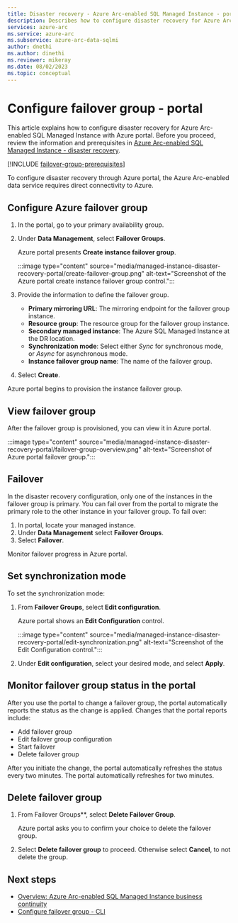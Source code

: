 ```yaml
---
title: Disaster recovery - Azure Arc-enabled SQL Managed Instance - portal
description: Describes how to configure disaster recovery for Azure Arc-enabled SQL Managed Instance in the portal
services: azure-arc
ms.service: azure-arc
ms.subservice: azure-arc-data-sqlmi
author: dnethi
ms.author: dinethi
ms.reviewer: mikeray
ms.date: 08/02/2023
ms.topic: conceptual
---
```


# Configure failover group - portal

This article explains how to configure disaster recovery for Azure Arc-enabled SQL Managed Instance with Azure portal. Before you proceed, review the information and prerequisites in [Azure Arc-enabled SQL Managed Instance - disaster recovery](managed-instance-disaster-recovery.md).

[!INCLUDE [failover-group-prerequisites](includes/failover-group-prerequisites.md)]

To configure disaster recovery through Azure portal, the Azure Arc-enabled data service requires direct connectivity to Azure.

## Configure Azure failover group

1. In the portal, go to your primary availability group.
1. Under **Data Management**, select **Failover Groups**.

    Azure portal presents **Create instance failover group**. 

    :::image type="content" source="media/managed-instance-disaster-recovery-portal/create-failover-group.png" alt-text="Screenshot of the Azure portal create instance failover group control.":::

1. Provide the information to define the failover group.

   * **Primary mirroring URL**: The mirroring endpoint for the failover group instance.
   * **Resource group**: The resource group for the failover group instance.
   * **Secondary managed instance**: The Azure SQL Managed Instance at the DR location.
   * **Synchronization mode**: Select either *Sync* for synchronous mode, or *Async* for asynchronous mode.
   * **Instance failover group name**: The name of the failover group.
  
1. Select **Create**.

Azure portal begins to provision the instance failover group.

## View failover group

After the failover group is provisioned, you can view it in Azure portal.

:::image type="content" source="media/managed-instance-disaster-recovery-portal/failover-group-overview.png" alt-text="Screenshot of Azure portal failover group.":::

## Failover

In the disaster recovery configuration, only one of the instances in the failover group is primary. You can fail over from the portal to migrate the primary role to the other instance in your failover group. To fail over:

1. In portal, locate your managed instance.
1. Under **Data Management** select **Failover Groups**.
1. Select **Failover**.

Monitor failover progress in Azure portal.

## Set synchronization mode

To set the synchronization mode:

1. From **Failover Groups**, select **Edit configuration**. 

   Azure portal shows an **Edit Configuration** control.

   :::image type="content" source="media/managed-instance-disaster-recovery-portal/edit-synchronization.png" alt-text="Screenshot of the Edit Configuration control.":::

1. Under **Edit configuration**, select your desired mode, and select **Apply**.

## Monitor failover group status in the portal

After you use the portal to change a failover group, the portal automatically reports the status as the change is applied. Changes that the portal reports include:

- Add failover group
- Edit failover group configuration
- Start failover
- Delete failover group

After you initiate the change, the portal automatically refreshes the status every two minutes. The portal automatically refreshes for two minutes. 

## Delete failover group

1. From Failover Groups**, select **Delete Failover Group**.

   Azure portal asks you to confirm your choice to delete the failover group.

1. Select **Delete failover group** to proceed. Otherwise select **Cancel**, to not delete the group.


## Next steps

- [Overview: Azure Arc-enabled SQL Managed Instance business continuity](managed-instance-business-continuity-overview.md)
- [Configure failover group - CLI](managed-instance-disaster-recovery-cli.md)
